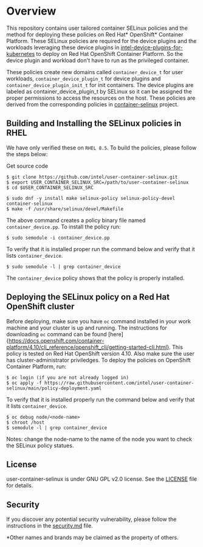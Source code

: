 # Overview
This repository contains user tailored container SELinux policies and the method for deploying these policies on Red Hat* OpenShift* Container Platform. These SELinux policies are required for the device plugins and the workloads leveraging these device plugins in [intel-device-plugins-for-kubernetes](https://github.com/intel/intel-device-plugins-for-kubernetes) to deploy on Red Hat OpenShift Container Platform. So the device plugin and workload don't have to run as the privileged container.

These policies create new domains called `container_device_t` for user workloads, `container_device_plugin_t` for device plugins and `container_device_plugin_init_t` for init containers. The device plugins are labeled as container_device_plugin_t by SELinux so it can be assigned the proper permissions to access the resources on the host.
These policies are derived from the corresponding policies in [container-selinux](https://github.com/containers/container-selinux) project.

## Building and Installing the SELinux policies in RHEL

We have only verified these on `RHEL 8.5`. To build the policies, please follow the steps below:

Get source code
```
$ git clone https://github.com/intel/user-container-selinux.git
$ export USER_CONTAINER_SELINUX_SRC=/path/to/user-container-selinux
$ cd $USER_CONTAINER_SELINUX_SRC
```
```
$ sudo dnf -y install make selinux-policy selinux-policy-devel container-selinux
$ make -f /usr/share/selinux/devel/Makefile
```
The above command creates a policy binary file named `container_device.pp`. To install the policy run:
```
$ sudo semodule -i container_device.pp
```
To verify that it is installed proper run the command below and verify that it lists `container_device`.
```
$ sudo semodule -l | grep container_device 
```
The `container_device` policy shows that the policy is properly installed.

## Deploying the SELinux policy on a Red Hat OpenShift cluster

Before deploying, make sure you have `oc` command installed in your work machine and your cluster is up and running. The instructions for downloading `oc` command can be found [here]{https://docs.openshift.com/container-platform/4.10/cli_reference/openshift_cli/getting-started-cli.html}. This policy is tested on Red Hat OpenShift version 4.10. Also make sure the user has cluster-administrator priviledges. To deploy the policies on OpenShift Container Platform, run:
```
$ oc login (if you are not already logged in)
$ oc apply -f https://raw.githubusercontent.com/intel/user-container-selinux/main/policy-deployment.yaml
```
To verify that it is installed properly run the command below and verify that it lists `container_device`.
```
$ oc debug node/<node-name>
$ chroot /host
$ semodule -l | grep container_device
```
Notes: change the node-name to the name of the node you want to check the SELinux policy statues.

## License
user-container-selinux is under GNU GPL v2.0 license. See the [LICENSE](/LICENSE) file for details.

## Security
If you discover any potential security vulnerability, please follow the instructions in the [security.md](/security.md) file.

*Other names and brands may be claimed as the property of others.
